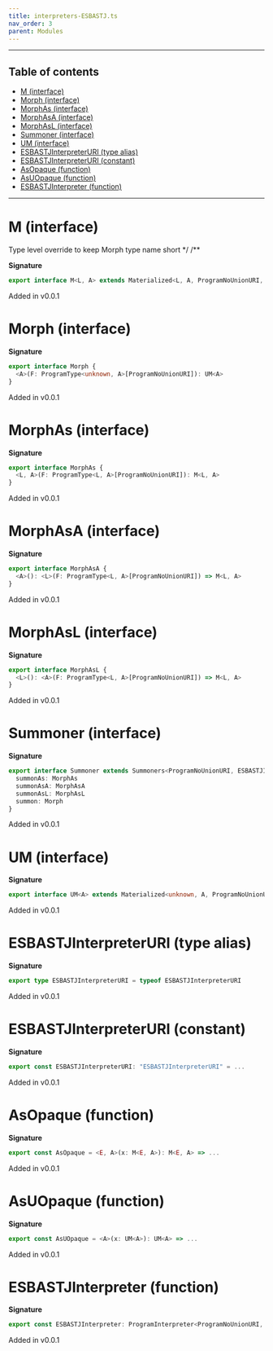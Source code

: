 ```yaml
---
title: interpreters-ESBASTJ.ts
nav_order: 3
parent: Modules
---
```


---

<h2 class="text-delta">Table of contents</h2>

- [M (interface)](#m-interface)
- [Morph (interface)](#morph-interface)
- [MorphAs (interface)](#morphas-interface)
- [MorphAsA (interface)](#morphasa-interface)
- [MorphAsL (interface)](#morphasl-interface)
- [Summoner (interface)](#summoner-interface)
- [UM (interface)](#um-interface)
- [ESBASTJInterpreterURI (type alias)](#esbastjinterpreteruri-type-alias)
- [ESBASTJInterpreterURI (constant)](#esbastjinterpreteruri-constant)
- [AsOpaque (function)](#asopaque-function)
- [AsUOpaque (function)](#asuopaque-function)
- [ESBASTJInterpreter (function)](#esbastjinterpreter-function)

---

# M (interface)

Type level override to keep Morph type name short \*/
/\*\*

**Signature**

```ts
export interface M<L, A> extends Materialized<L, A, ProgramNoUnionURI, ESBASTJInterpreterURI> {}
```

Added in v0.0.1

# Morph (interface)

**Signature**

```ts
export interface Morph {
  <A>(F: ProgramType<unknown, A>[ProgramNoUnionURI]): UM<A>
}
```

Added in v0.0.1

# MorphAs (interface)

**Signature**

```ts
export interface MorphAs {
  <L, A>(F: ProgramType<L, A>[ProgramNoUnionURI]): M<L, A>
}
```

Added in v0.0.1

# MorphAsA (interface)

**Signature**

```ts
export interface MorphAsA {
  <A>(): <L>(F: ProgramType<L, A>[ProgramNoUnionURI]) => M<L, A>
}
```

Added in v0.0.1

# MorphAsL (interface)

**Signature**

```ts
export interface MorphAsL {
  <L>(): <A>(F: ProgramType<L, A>[ProgramNoUnionURI]) => M<L, A>
}
```

Added in v0.0.1

# Summoner (interface)

**Signature**

```ts
export interface Summoner extends Summoners<ProgramNoUnionURI, ESBASTJInterpreterURI> {
  summonAs: MorphAs
  summonAsA: MorphAsA
  summonAsL: MorphAsL
  summon: Morph
}
```

Added in v0.0.1

# UM (interface)

**Signature**

```ts
export interface UM<A> extends Materialized<unknown, A, ProgramNoUnionURI, ESBASTJInterpreterURI> {}
```

Added in v0.0.1

# ESBASTJInterpreterURI (type alias)

**Signature**

```ts
export type ESBASTJInterpreterURI = typeof ESBASTJInterpreterURI
```

Added in v0.0.1

# ESBASTJInterpreterURI (constant)

**Signature**

```ts
export const ESBASTJInterpreterURI: "ESBASTJInterpreterURI" = ...
```

Added in v0.0.1

# AsOpaque (function)

**Signature**

```ts
export const AsOpaque = <E, A>(x: M<E, A>): M<E, A> => ...
```

Added in v0.0.1

# AsUOpaque (function)

**Signature**

```ts
export const AsUOpaque = <A>(x: UM<A>): UM<A> => ...
```

Added in v0.0.1

# ESBASTJInterpreter (function)

**Signature**

```ts
export const ESBASTJInterpreter: ProgramInterpreter<ProgramNoUnionURI, ESBASTJInterpreterURI> = _program => ...
```

Added in v0.0.1

